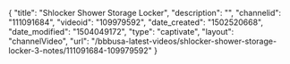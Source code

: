 {
    "title": "Shlocker Shower Storage Locker",
    "description": "",
    "channelid": "111091684",
    "videoid": "109979592",
    "date_created": "1502520668",
    "date_modified": "1504049172",
    "type": "captivate",
    "layout": "channelVideo",
    "url": "\/bbbusa-latest-videos\/shlocker-shower-storage-locker-3-notes\/111091684-109979592"
}